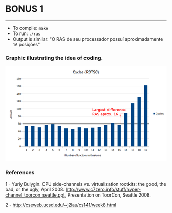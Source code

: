 # BONUS 1

-----------------------------------------------------------

* To compile: `make` 
* To run: `./ras`
* Output is similar: "O RAS de seu processador possuí aproximadamente `16` posições"

### Graphic illustrating the idea of coding.

![alt text](https://github.com/paulojamorim/computer-architecture/blob/master/bonus1/graph.png "Cycles for each return amount.")

### References

1 - Yuriy Bulygin. CPU side-channels vs. virtualization rootkits: the good, the bad, or the ugly, April 2008. http://www.c7zero.info/stuff/hyper-channel_toorcon_seattle.ppt, Presentation on ToorCon, Seattle 2008.

2 - http://cseweb.ucsd.edu/~j2lau/cs141/week8.html
